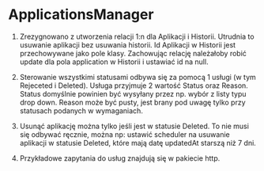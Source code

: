 # ApplicationsManager

1. Zrezygnowano z utworzenia relacji 1:n dla Aplikacji i Historii. Utrudnia to usuwanie aplikacji bez usuwania historii.
 Id Aplikacji w Historii jest przechowywane jako pole klasy.
  Zachowując relację należałoby robić update dla pola application w Historii i ustawiać id na null.
 
2. Sterowanie wszystkimi statusami odbywa się za pomocą 1 usługi (w tym Rejeceted i Deleted). Usługa przyjmuje 2 wartość Status oraz Reason. 
   Status domyślnie powinien być wysyłany przez np. wybór z listy typu drop down. Reason może być pusty, jest brany pod uwagę tylko przy statusach podanych w wymaganiach. 

3. Usunąć aplikację można tylko jeśli jest w statusie Deleted. To nie musi się odbywać ręcznie, można np: ustawić scheduler na usuwanie aplikacji w statusie Deleted,
    które mają datę updatedAt starszą niż 7 dni.
    
4. Przykładowe zapytania do usług znajdują się w pakiecie http.
